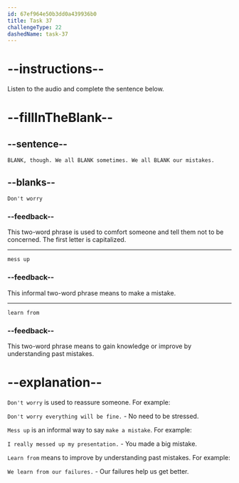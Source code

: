 ```yaml
---
id: 67ef964e50b3dd0a439936b0
title: Task 37
challengeType: 22
dashedName: task-37
---
```


<!-- (audio) Sophie: Don't worry, though. We all mess up sometimes. We all learn from our mistakes. -->

# --instructions--

Listen to the audio and complete the sentence below.

# --fillInTheBlank--

## --sentence--

`BLANK, though. We all BLANK sometimes. We all BLANK our mistakes.`

## --blanks--

`Don't worry`

### --feedback--

This two-word phrase is used to comfort someone and tell them not to be concerned. The first letter is capitalized.

---

`mess up`

### --feedback--

This informal two-word phrase means to make a mistake.

---

`learn from`

### --feedback--

This two-word phrase means to gain knowledge or improve by understanding past mistakes.

# --explanation--

`Don't worry` is used to reassure someone. For example:

`Don't worry everything will be fine.` - No need to be stressed.  

`Mess up` is an informal way to say `make a mistake`. For example:

`I really messed up my presentation.` - You made a big mistake.

`Learn from` means to improve by understanding past mistakes. For example:

`We learn from our failures.` - Our failures help us get better.
